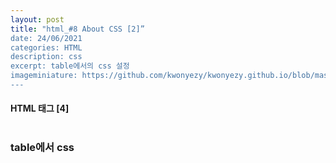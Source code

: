 ```yaml
---
layout: post
title: "html_#8 About CSS [2]”
date: 24/06/2021
categories: HTML
description: css
excerpt: table에서의 css 설정
imageminiature: https://github.com/kwonyezy/kwonyezy.github.io/blob/master/_posts/pictures/skyimg.jpg?raw=true
---
```

#### HTML 태그 [4] <br><br>

### table에서 css 
 <br><br>
<head>
    <style>
        td{
            border-width: 1px;
            border-color: black;
            border-style: solid;
        }

        td:nth-child(2n+1){ /* 2n=>짝수줄, 2n+1=>홀수줄, n=>전체, 1 2=>td의 첫번째 두번째*/
            color: red;
        }

        td:last-child{
            color: red;
        }

        td:first-child{
            color: blue;
        }

        td:hover{ /*마우스를 올렸을 때*/
            background-color: grey;
        }

        tr:hover{
            background-color: grey;
        }

        table{
            margin-left: auto;
            margin-right: auto;
        }

    </style>
</head>
<body>
    <table>
        <tr>
            <td>번호</td>
            <td>제목</td>
            <td>글쓴이</td>
        </tr>

        <tr>
            <td>1</td>
            <td>노인과 바다</td>
            <td>헤밍웨이</td>
        </tr>

        <tr>
            <td>2</td>
            <td>오만과 편견</td>
            <td>제인 오스틴</td>
        </tr>

        <tr>
            <td>3</td>
            <td>개미</td>
            <td>베르나르 베르베르</td>
        </tr>

        <tr>
            <td>4</td>
            <td>소년이 온다</td>
            <td>한강</td>
        </tr>
    </table>
</body>



```html
<head>
    <style>
        td{
            border-width: 1px;
            border-color: black;
            border-style: solid;
        }

        td:nth-child(2n+1){ /* 2n=>짝수줄, 2n+1=>홀수줄, n=>전체, 1 2=>td의 첫번째 두번째*/
            color: red;
        }

        td:last-child{
            color: red;
        }

        td:first-child{
            color: blue;
        }

        td:hover{ /*마우스를 올렸을 때*/
            background-color: grey;
        }

        tr:hover{
            background-color: grey;
        }

        table{
            margin-left: auto;
            margin-right: auto;
        }

    </style>
</head>
<body>
    <table>
        <tr>
            <td>번호</td>
            <td>제목</td>
            <td>글쓴이</td>
        </tr>

        <tr>
            <td>1</td>
            <td>노인과 바다</td>
            <td>헤밍웨이</td>
        </tr>

        <tr>
            <td>2</td>
            <td>오만과 편견</td>
            <td>제인 오스틴</td>
        </tr>

        <tr>
            <td>3</td>
            <td>개미</td>
            <td>베르나르 베르베르</td>
        </tr>

        <tr>
            <td>4</td>
            <td>소년이 온다</td>
            <td>한강</td>
        </tr>
    </table>
</body>
```
